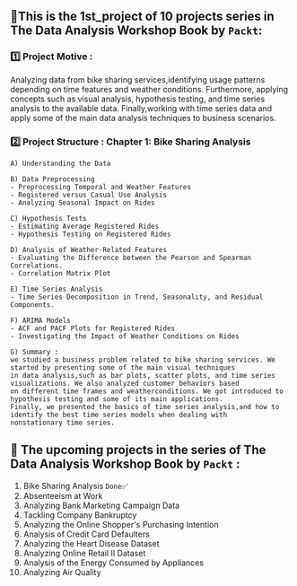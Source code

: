  ## 📌This is the 1st_project of 10 projects series in The Data Analysis Workshop Book by `Packt`:

### 1️⃣ Project Motive : 
Analyzing data from bike sharing services,identifying usage patterns depending on time features and weather 
conditions. Furthermore, applying concepts such as visual analysis, 
hypothesis testing, and time series analysis to the available data. Finally,working with time series data and 
apply some of the main data analysis techniques to business scenarios.

### ️2️⃣ Project Structure : Chapter 1: Bike Sharing Analysis
```
A) Understanding the Data

B) Data Preprocessing
- Preprocessing Temporal and Weather Features
- Registered versus Casual Use Analysis
- Analyzing Seasonal Impact on Rides

C) Hypothesis Tests
- Estimating Average Registered Rides
- Hypothesis Testing on Registered Rides

D) Analysis of Weather-Related Features
- Evaluating the Difference between the Pearson and Spearman Correlations.
- Correlation Matrix Plot

E) Time Series Analysis
- Time Series Decomposition in Trend, Seasonality, and Residual Components.

F) ARIMA Models
- ACF and PACF Plots for Registered Rides
- Investigating the Impact of Weather Conditions on Rides

G) Summary :
we studied a business problem related to bike sharing services. We started by presenting some of the main visual techniques
in data analysis,such as bar plots, scatter plots, and time series visualizations. We also analyzed customer behaviors based
on different time frames and weatherconditions. We got introduced to hypothesis testing and some of its main applications. 
Finally, we presented the basics of time series analysis,and how to identify the best time series models when dealing with 
nonstationary time series.
```
 ## 📌 The upcoming projects in the series of The Data Analysis Workshop Book by `Packt` :
 1. Bike Sharing Analysis `Done`✅
 2. Absenteeism at Work
 3. Analyzing Bank Marketing Campaign Data
 4. Tackling Company Bankruptcy
 5. Analyzing the Online Shopper's Purchasing Intention
 6. Analysis of Credit Card Defaulters
 7. Analyzing the Heart Disease Dataset
 8. Analyzing Online Retail II Dataset
 9. Analysis of the Energy Consumed by Appliances 
 10. Analyzing Air Quality
